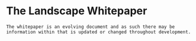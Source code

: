 # The Landscape Whitepaper

``The whitepaper is an evolving document and as such there may be information within that is updated or changed throughout development.``

